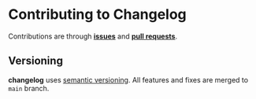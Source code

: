 # Contributing to Changelog

Contributions are through [**issues**](https://github.com/moorara/changelog/issues)
and [**pull requests**](https://github.com/moorara/changelog/pulls).

## Versioning

**changelog** uses [semantic versioning](https://semver.org).
All features and fixes are merged to `main` branch.
